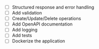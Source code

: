 - [ ] Structured response and error handling
- [ ] Add validation
- [ ] Create/Update/Delete operations
- [ ] Add OpenAPI documentation
- [ ] Add logging
- [ ] Add tests
- [ ] Dockerize the application
